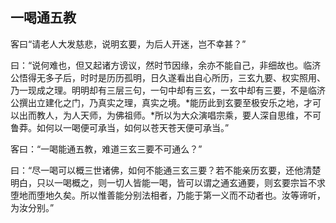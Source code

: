 ##  一喝通五教

客曰“请老人大发慈悲，说明玄要，为后人开迷，岂不幸甚？”

曰：“说何难也，但又起诸方谤议，然时节因缘，余亦不能自己，非细故也。临济公悟得无多子后，时时是历历孤明，日久遂看出自心所历，三玄九要、权实照用、乃一现成之理。明明却有三层三句，一句中却有三玄，一玄中却有三要，不是临济公撰出立建化之门，乃真实之理，真实之境。*能历此到玄要至极安乐之地，才可以出而教人，为人天师，为佛祖师。*所以为大众演唱宗乘，要人深自思维，不可鲁莽。如何以一喝便可承当，如何以苍天苍天便可承当。”

客曰：“一喝能通五教，难道三玄三要不可通么？”

曰：“尽一喝可以概三世诸佛，如何不能通三玄三要？若不能亲历玄要，还他清楚明白，只以一喝概之，则一切人皆能一喝，皆可以谓之通玄通要，则玄要宗旨不求堕地而堕地久矣。所以惟善能分别法相者，乃能于第一义而不动者也。汝等谛听，为汝分别。”
